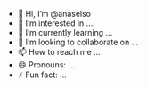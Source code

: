 - 👋 Hi, I’m @anaselso
- 👀 I’m interested in ...
- 🌱 I’m currently learning ...
- 💞️ I’m looking to collaborate on ...
- 📫 How to reach me ...
- 😄 Pronouns: ...
- ⚡ Fun fact: ...

<!---
anaselso/anaselso is a ✨ special ✨ repository because its `README.md` (this file) appears on your GitHub profile.
You can click the Preview link to take a look at your changes.
--->
